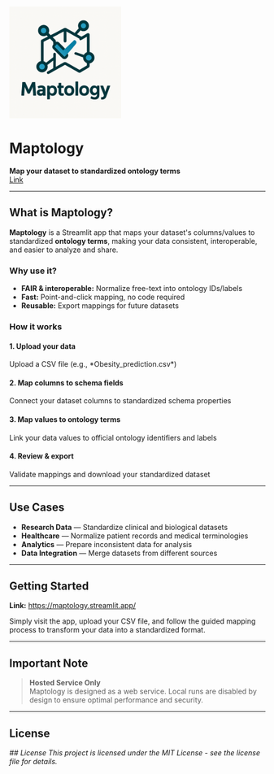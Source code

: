 <p align="left">
  <img src="maptology.png" alt="Maptology logo" width="220">
</p>

# Maptology

<p align="left">
  <strong>Map your dataset to standardized ontology terms</strong><br>
  <a href="https://maptology.streamlit.app/">Link</a>
</p>

---

<h2>What is Maptology?</h2>

**Maptology** is a Streamlit app that maps your dataset's columns/values to standardized **ontology terms**, making your data consistent, interoperable, and easier to analyze and share.

<h3>Why use it?</h3>

- **FAIR & interoperable:** Normalize free-text into ontology IDs/labels  
- **Fast:** Point-and-click mapping, no code required
- **Reusable:** Export mappings for future datasets

<h3>How it works</h3>

<h4>1. Upload your data</h4>
Upload a CSV file (e.g., *Obesity_prediction.csv*)

<h4>2. Map columns to schema fields</h4>
Connect your dataset columns to standardized schema properties

<h4>3. Map values to ontology terms</h4>
Link your data values to official ontology identifiers and labels

<h4>4. Review & export</h4>
Validate mappings and download your standardized dataset

---

<h2>Use Cases</h2>

- **Research Data** — Standardize clinical and biological datasets
- **Healthcare** — Normalize patient records and medical terminologies  
- **Analytics** — Prepare inconsistent data for analysis
- **Data Integration** — Merge datasets from different sources

---

<h2>Getting Started</h2>

**Link:** https://maptology.streamlit.app/

Simply visit the app, upload your CSV file, and follow the guided mapping process to transform your data into a standardized format.

---

<h2>Important Note</h2>

> **Hosted Service Only**  
> Maptology is designed as a web service. Local runs are disabled by design to ensure optimal performance and security.

---

<h2>License</h2>

*## License
This project is licensed under the MIT License - see the license file for details.*
